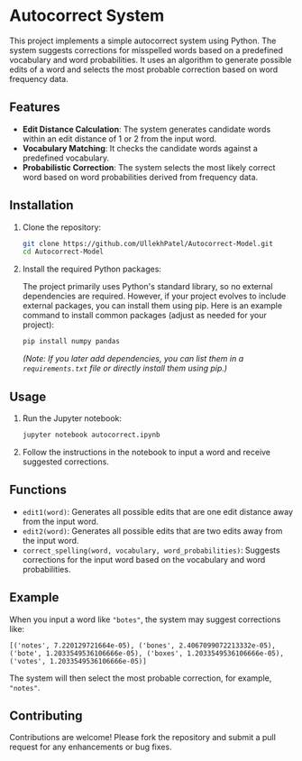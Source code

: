 # Autocorrect System

This project implements a simple autocorrect system using Python. The system suggests corrections for misspelled words based on a predefined vocabulary and word probabilities. It uses an algorithm to generate possible edits of a word and selects the most probable correction based on word frequency data.

## Features

- **Edit Distance Calculation**: The system generates candidate words within an edit distance of 1 or 2 from the input word.
- **Vocabulary Matching**: It checks the candidate words against a predefined vocabulary.
- **Probabilistic Correction**: The system selects the most likely correct word based on word probabilities derived from frequency data.

## Installation

1. Clone the repository:

   ```bash
   git clone https://github.com/UllekhPatel/Autocorrect-Model.git
   cd Autocorrect-Model
   ```

2. Install the required Python packages:

   The project primarily uses Python's standard library, so no external dependencies are required. However, if your project evolves to include external packages, you can install them using pip. Here is an example command to install common packages (adjust as needed for your project):

   ```bash
   pip install numpy pandas
   ```

   *(Note: If you later add dependencies, you can list them in a `requirements.txt` file or directly install them using pip.)*

## Usage

1. Run the Jupyter notebook:

   ```bash
   jupyter notebook autocorrect.ipynb
   ```

2. Follow the instructions in the notebook to input a word and receive suggested corrections.

## Functions

- `edit1(word)`: Generates all possible edits that are one edit distance away from the input word.
- `edit2(word)`: Generates all possible edits that are two edits away from the input word.
- `correct_spelling(word, vocabulary, word_probabilities)`: Suggests corrections for the input word based on the vocabulary and word probabilities.

## Example

When you input a word like `"botes"`, the system may suggest corrections like:

```plaintext
[('notes', 7.220129721664e-05), ('bones', 2.4067099072213332e-05), ('bote', 1.2033549536106666e-05), ('boxes', 1.2033549536106666e-05), ('votes', 1.2033549536106666e-05)]
```

The system will then select the most probable correction, for example, `"notes"`.

## Contributing

Contributions are welcome! Please fork the repository and submit a pull request for any enhancements or bug fixes.
